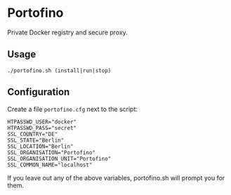 # Portofino
Private Docker registry and secure proxy.

## Usage

    ./portofino.sh (install|run|stop)

## Configuration

Create a file `portofino.cfg` next to the script:

    HTPASSWD_USER="docker"
    HTPASSWD_PASS="secret"
    SSL_COUNTRY="DE"
    SSL_STATE="Berlin"
    SSL_LOCATION="Berlin"
    SSL_ORGANISATION="Portofino"
    SSL_ORGANISATION_UNIT="Portofino"
    SSL_COMMON_NAME="localhost"

If you leave out any of the above variables, portofino.sh will prompt you for them.
